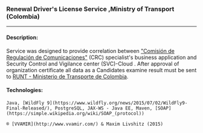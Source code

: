 ### Renewal Driver's License Service ,Ministry of Transport (Colombia) ###
______________________________________________

#### Description: ####
 Service was designed to provide correlation between ["Comisión de Regulación de Comunicaciones"](http://www.mintic.gov.co/portal/604/w3-propertyvalue-6185.html) (CRC) specialist's business application  and Security Control and Vigilance center (SVC)-Cloud . 
 After approval of organization certificate all data as a Candidates examine result must be sent to [RUNT - Ministerio de Transporte de Colombia](https://www.mintransporte.gov.co/).

#### Technologies: ####
``` Java, [WildFly 9](https://www.wildfly.org/news/2015/07/02/WildFly9-Final-Released/), PostgreSQL, JAX-WS - Java EE, Maven, [SOAP](https://simple.wikipedia.org/wiki/SOAP_(protocol)) ```


```® [VVAMIR](http://www.vvamir.com/) & Maxim Livshitz (2015) ```
